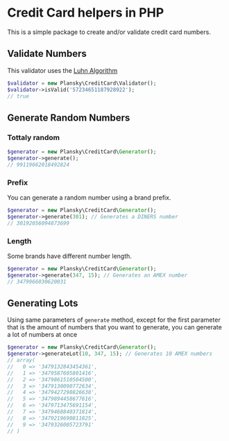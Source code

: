 # Credit Card helpers in PHP

This is a simple package to create and/or validate credit card numbers.

## Validate Numbers

This validator uses the [Luhn Algorithm](http://en.wikipedia.org/wiki/Luhn_algorithm)

```php
$validator = new Plansky\CreditCard\Validator();
$validator->isValid('57234651187928922');
// true
```

## Generate Random Numbers

### Tottaly random

```php
$generator = new Plansky\CreditCard\Generator();
$generator->generate();
// 99119662018492824
```

### Prefix

You can generate a random number using a brand prefix.

```php
$generator = new Plansky\CreditCard\Generator();
$generator->generate(301); // Generates a DINERS number
// 30192056094873699
```

### Length

Some brands have different number length.

```php
$generator = new Plansky\CreditCard\Generator();
$generator->generate(347, 15); // Generates an AMEX number
// 3479966030620031
```

## Generating Lots

Using same parameters of `generate` method, except for the first parameter that
is the amount of numbers that you want to generate, you can generate a lot of
numbers at once

```php
$generator = new Plansky\CreditCard\Generator();
$generator->generateLot(10, 347, 15); // Generates 10 AMEX numbers
// array(
//   0 => '3479132843454361',
//   1 => '3479587605801416',
//   2 => '3479861510504500',
//   3 => '3479130090772634',
//   4 => '3479427298826638',
//   5 => '3479894458677616',
//   6 => '3479713475691154',
//   7 => '3479468840371814',
//   8 => '3479219690811825',
//   9 => '3479326005723791'
// )
```

